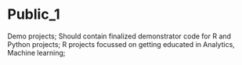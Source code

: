 # Public_1
Demo projects;
Should contain finalized demonstrator code for R and Python projects;
R projects focussed on getting educated in Analytics, Machine learning;
